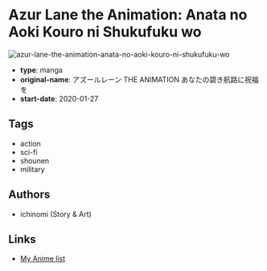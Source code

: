 # Azur Lane the Animation: Anata no Aoki Kouro ni Shukufuku wo

![azur-lane-the-animation-anata-no-aoki-kouro-ni-shukufuku-wo](https://cdn.myanimelist.net/images/manga/3/246177.jpg)

-   **type**: manga
-   **original-name**: アズールレーン THE ANIMATION あなたの碧き航路に祝福を
-   **start-date**: 2020-01-27

## Tags

-   action
-   sci-fi
-   shounen
-   military

## Authors

-   ichinomi (Story & Art)

## Links

-   [My Anime list](https://myanimelist.net/manga/136647/Azur_Lane_the_Animation__Anata_no_Aoki_Kouro_ni_Shukufuku_wo)
